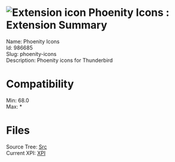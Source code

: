 # ![Extension icon](https://addons.thunderbird.net/user-media/addon_icons/986/986685-64.png?modified=dae8a351) Phoenity Icons : Extension Summary

Name: Phoenity Icons  
Id: 986685  
Slug: phoenity-icons  
Description: Phoenity icons for Thunderbird
  

# Compatibility
Min: 68.0  
Max: *  

# Files

Source Tree: [Src](x68/986685-phoenity-icons/src)  
Current XPI: [XPI](x68/986685-phoenity-icons/xpi)  



